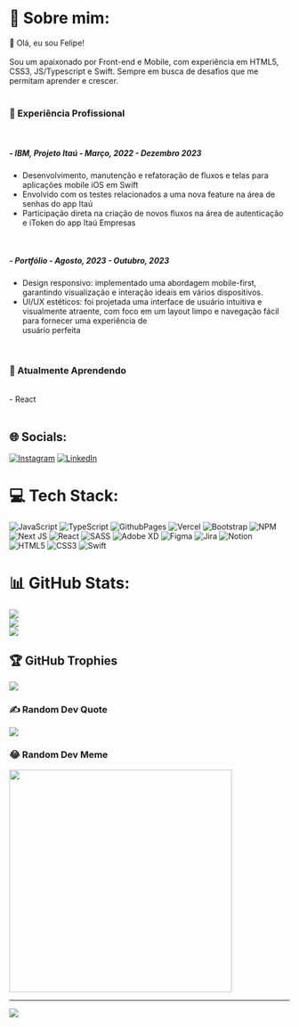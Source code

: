# 💫 Sobre mim:
👋 Olá, eu sou Felipe!<br><br>Sou um apaixonado por Front-end e Mobile, com experiência em HTML5, CSS3, JS/Typescript e Swift. Sempre em busca de desafios que me permitam aprender e crescer.<br><br>
<h3>💼 Experiência Profissional</h3><br>
<h5> - IBM, Projeto Itaú - Março, 2022 - Dezembro 2023</h5>
<ul>
  <li>Desenvolvimento, manutenção e refatoração de fluxos e telas para aplicações mobile iOS em Swift</li>
  <li>Envolvido com os testes relacionados a uma nova feature na área de senhas do app Itaú</li>
  <li>Participação direta na criação de novos fluxos na área de autenticação e iToken do app Itaú Empresas</li>
</ul>
<br>

<h5> - Portfólio - Agosto, 2023 - Outubro, 2023</h5>
<ul>
  <li>Design responsivo: implementado uma abordagem mobile-first, garantindo visualização e interação ideais em vários dispositivos.</li>
  <li>UI/UX estéticos: foi projetada uma interface de usuário intuitiva e visualmente atraente, com foco em um layout limpo e navegação fácil para fornecer uma experiência de<br>usuário perfeita</li>
</ul>
<br>
<h3>🌱 Atualmente Aprendendo</h3>
<br>- React <br><br>


## 🌐 Socials:
[![Instagram](https://img.shields.io/badge/Instagram-%23E4405F.svg?logo=Instagram&logoColor=white)](https://instagram.com/felipefrizzovg) [![LinkedIn](https://img.shields.io/badge/LinkedIn-%230077B5.svg?logo=linkedin&logoColor=white)](https://linkedin.com/in/felipe-frizzo)

# 💻 Tech Stack:
![JavaScript](https://img.shields.io/badge/javascript-%23323330.svg?style=for-the-badge&logo=javascript&logoColor=%23F7DF1E) ![TypeScript](https://img.shields.io/badge/typescript-%23007ACC.svg?style=for-the-badge&logo=typescript&logoColor=white) ![GithubPages](https://img.shields.io/badge/github%20pages-121013?style=for-the-badge&logo=github&logoColor=white) ![Vercel](https://img.shields.io/badge/vercel-%23000000.svg?style=for-the-badge&logo=vercel&logoColor=white) ![Bootstrap](https://img.shields.io/badge/bootstrap-%238511FA.svg?style=for-the-badge&logo=bootstrap&logoColor=white) ![NPM](https://img.shields.io/badge/NPM-%23CB3837.svg?style=for-the-badge&logo=npm&logoColor=white) ![Next JS](https://img.shields.io/badge/Next-black?style=for-the-badge&logo=next.js&logoColor=white) ![React](https://img.shields.io/badge/react-%2320232a.svg?style=for-the-badge&logo=react&logoColor=%2361DAFB) ![SASS](https://img.shields.io/badge/SASS-hotpink.svg?style=for-the-badge&logo=SASS&logoColor=white) ![Adobe XD](https://img.shields.io/badge/Adobe%20XD-470137?style=for-the-badge&logo=Adobe%20XD&logoColor=#FF61F6) ![Figma](https://img.shields.io/badge/figma-%23F24E1E.svg?style=for-the-badge&logo=figma&logoColor=white) ![Jira](https://img.shields.io/badge/jira-%230A0FFF.svg?style=for-the-badge&logo=jira&logoColor=white) ![Notion](https://img.shields.io/badge/Notion-%23000000.svg?style=for-the-badge&logo=notion&logoColor=white) ![HTML5](https://img.shields.io/badge/html5-%23E34F26.svg?style=for-the-badge&logo=html5&logoColor=white) ![CSS3](https://img.shields.io/badge/css3-%231572B6.svg?style=for-the-badge&logo=css3&logoColor=white) ![Swift](https://img.shields.io/badge/swift-F54A2A?style=for-the-badge&logo=swift&logoColor=white)

# 📊 GitHub Stats:
![](https://github-readme-stats.vercel.app/api?username=felipefrizzovg&theme=dracula&hide_border=true&include_all_commits=false&count_private=false)<br/>
![](https://github-readme-streak-stats.herokuapp.com/?user=felipefrizzovg&theme=dracula&hide_border=true)<br/>
![](https://github-readme-stats.vercel.app/api/top-langs/?username=felipefrizzovg&theme=dracula&hide_border=true&include_all_commits=false&count_private=false&layout=compact)

## 🏆 GitHub Trophies
![](https://github-profile-trophy.vercel.app/?username=felipefrizzovg&theme=discord&no-frame=true&no-bg=false&margin-w=4)

### ✍️ Random Dev Quote
![](https://quotes-github-readme.vercel.app/api?type=horizontal&theme=radical)

### 😂 Random Dev Meme
<img src='https://randommeme-five.vercel.app/' style="height: 400px;"/>

---
[![](https://visitcount.itsvg.in/api?id=felipefrizzovg&icon=2&color=6)](https://visitcount.itsvg.in)

<!-- Proudly created with GPRM ( https://gprm.itsvg.in ) -->
